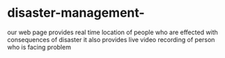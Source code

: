 # disaster-management-
our web page provides real time location of  people who are effected with consequences of disaster it also provides live video recording of person  who is facing problem 
